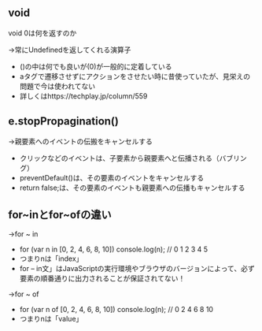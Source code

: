 ## void
void 0は何を返すのか

→常にUndefinedを返してくれる演算子
- ()の中は何でも良いが(0)が一般的に定着している
- aタグで遷移させずにアクションをさせたい時に昔使っていたが、見栄えの問題で今は使われてない
- 詳しくはhttps://techplay.jp/column/559

## e.stopPropagination()
→親要素へのイベントの伝搬をキャンセルする
- クリックなどのイベントは、子要素から親要素へと伝播される（バブリング）
- preventDefault()は、その要素のイベントをキャンセルする
- return false;は、その要素のイベントも親要素への伝播もキャンセルする

## for~inとfor~ofの違い
→for ~ in
- for (var n in [0, 2, 4, 6, 8, 10]) console.log(n); // 0 1 2 3 4 5
- つまりnは「index」
- for – in文」はJavaScriptの実行環境やブラウザのバージョンによって、必ず要素の順番通りに出力されることが保証されてない！
  
→for ~ of
- for (var n of [0, 2, 4, 6, 8, 10]) console.log(n); // 0 2 4 6 8 10
- つまりnは「value」

